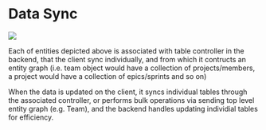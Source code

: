 # Data Sync

![](Domain-Model.jpeg)

Each of entities depicted above is associated with table controller in the backend, that the client sync individually, and from which it contructs an entity graph (i.e. team object would have a collection of projects/members, a project would have a collection of epics/sprints and so on)

When the data is updated on the client, it syncs individual tables through the associated controller, or performs bulk operations via sending top level entity graph (e.g. Team), and the backend handles updating individial tables for efficiency.
